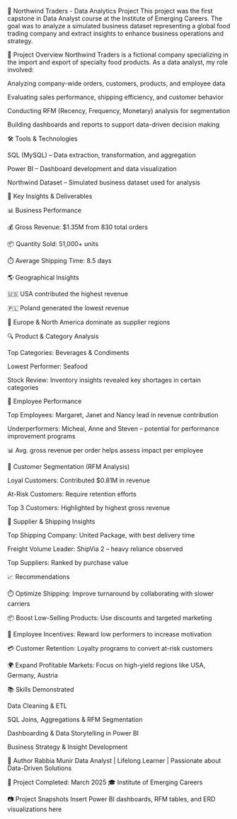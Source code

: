 🧃 Northwind Traders - Data Analytics Project
This project was the first capstone in Data Analyst course at the Institute of Emerging Careers. The goal was to analyze a simulated business dataset representing a global food trading company and extract insights to enhance business operations and strategy.

📁 Project Overview
Northwind Traders is a fictional company specializing in the import and export of specialty food products. As a data analyst, my role involved:

Analyzing company-wide orders, customers, products, and employee data

Evaluating sales performance, shipping efficiency, and customer behavior

Conducting RFM (Recency, Frequency, Monetary) analysis for segmentation

Building dashboards and reports to support data-driven decision making

🛠️ Tools & Technologies

SQL (MySQL) – Data extraction, transformation, and aggregation

Power BI – Dashboard development and data visualization

Northwind Dataset – Simulated business dataset used for analysis

📌 Key Insights & Deliverables

📊 Business Performance

💰 Gross Revenue: $1.35M from 830 total orders

📦 Quantity Sold: 51,000+ units

⏱️ Average Shipping Time: 8.5 days

🌎 Geographical Insights

🇺🇸 USA contributed the highest revenue

🇵🇱 Poland generated the lowest revenue

📍 Europe & North America dominate as supplier regions

🔍 Product & Category Analysis

Top Categories: Beverages & Condiments

Lowest Performer: Seafood

Stock Review: Inventory insights revealed key shortages in certain categories

💼 Employee Performance

Top Employees: Margaret, Janet and Nancy lead in revenue contribution

Underperformers: Micheal, Anne and Steven – potential for performance improvement programs

📊 Avg. gross revenue per order helps assess impact per employee

👥 Customer Segmentation (RFM Analysis)

Loyal Customers: Contributed $0.81M in revenue

At-Risk Customers: Require retention efforts

Top 3 Customers: Highlighted by highest gross revenue

🚚 Supplier & Shipping Insights

Top Shipping Company: United Package, with best delivery time

Freight Volume Leader: ShipVia 2 – heavy reliance observed

Top Suppliers: Ranked by purchase value

📈 Recommendations

⏱️ Optimize Shipping: Improve turnaround by collaborating with slower carriers

📦 Boost Low-Selling Products: Use discounts and targeted marketing

👔 Employee Incentives: Reward low performers to increase motivation

💳 Customer Retention: Loyalty programs to convert at-risk customers

🌍 Expand Profitable Markets: Focus on high-yield regions like USA, Germany, Austria

📚 Skills Demonstrated

Data Cleaning & ETL

SQL Joins, Aggregations & RFM Segmentation

Dashboarding & Data Storytelling in Power BI

Business Strategy & Insight Development

📌 Author
Rabbia Munir
Data Analyst | Lifelong Learner | Passionate about Data-Driven Solutions

📅 Project Completed: March 2025
🎓 Institute of Emerging Careers

📷 Project Snapshots
Insert Power BI dashboards, RFM tables, and ERD visualizations here

